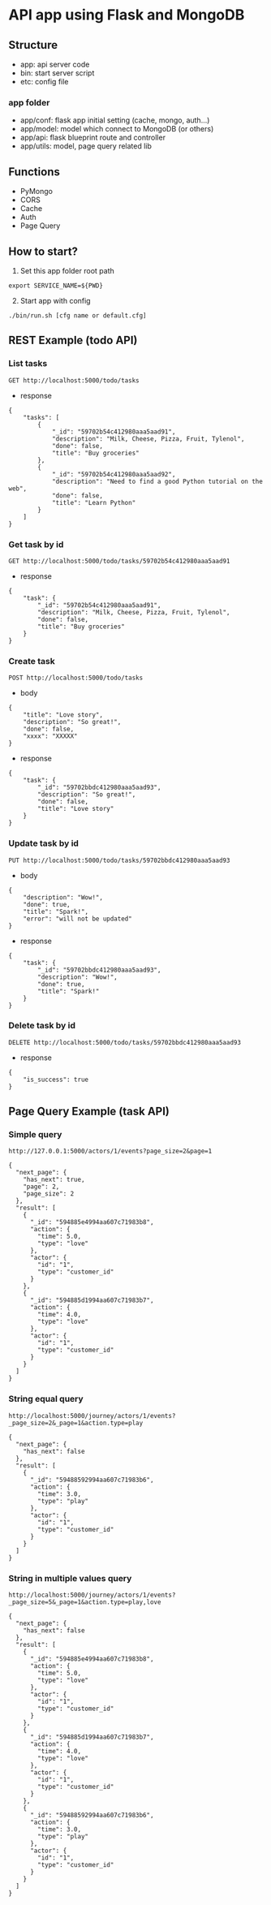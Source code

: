 # API app using Flask and MongoDB
## Structure
* app: api server code
* bin: start server script
* etc: config file

### app folder
* app/conf: flask app initial setting (cache, mongo, auth...)
* app/model: model which connect to MongoDB (or others)
* app/api: flask blueprint route and controller
* app/utils: model, page query related lib

## Functions
* PyMongo
* CORS
* Cache
* Auth
* Page Query

## How to start?

1. Set this app folder root path
```
export SERVICE_NAME=${PWD}
```

2. Start app with config
```
./bin/run.sh [cfg name or default.cfg]
```

## REST Example (todo API)

### List tasks
```
GET http://localhost:5000/todo/tasks
```
* response
```
{
    "tasks": [
        {
            "_id": "59702b54c412980aaa5aad91",
            "description": "Milk, Cheese, Pizza, Fruit, Tylenol",
            "done": false,
            "title": "Buy groceries"
        },
        {
            "_id": "59702b54c412980aaa5aad92",
            "description": "Need to find a good Python tutorial on the web",
            "done": false,
            "title": "Learn Python"
        }
    ]
}
```

### Get task by id
```
GET http://localhost:5000/todo/tasks/59702b54c412980aaa5aad91
```
* response
```
{
    "task": {
        "_id": "59702b54c412980aaa5aad91",
        "description": "Milk, Cheese, Pizza, Fruit, Tylenol",
        "done": false,
        "title": "Buy groceries"
    }
}
```

### Create task
```
POST http://localhost:5000/todo/tasks
```
* body
```
{
    "title": "Love story",
    "description": "So great!",
    "done": false,
    "xxxx": "XXXXX"
}
```
* response
```
{
    "task": {
        "_id": "59702bbdc412980aaa5aad93",
        "description": "So great!",
        "done": false,
        "title": "Love story"
    }
}
```

### Update task by id
```
PUT http://localhost:5000/todo/tasks/59702bbdc412980aaa5aad93
```
* body
```
{
    "description": "Wow!",
    "done": true,
    "title": "Spark!",
    "error": "will not be updated"
}
```
* response
```
{
    "task": {
        "_id": "59702bbdc412980aaa5aad93",
        "description": "Wow!",
        "done": true,
        "title": "Spark!"
    }
}
```

### Delete task by id
```
DELETE http://localhost:5000/todo/tasks/59702bbdc412980aaa5aad93
```
* response
```
{
    "is_success": true
}
```

## Page Query Example (task API)

### Simple query
```
http://127.0.0.1:5000/actors/1/events?page_size=2&page=1
```

```
{
  "next_page": {
    "has_next": true,
    "page": 2,
    "page_size": 2
  },
  "result": [
    {
      "_id": "594885e4994aa607c71983b8",
      "action": {
        "time": 5.0,
        "type": "love"
      },
      "actor": {
        "id": "1",
        "type": "customer_id"
      }
    },
    {
      "_id": "594885d1994aa607c71983b7",
      "action": {
        "time": 4.0,
        "type": "love"
      },
      "actor": {
        "id": "1",
        "type": "customer_id"
      }
    }
  ]
}
```

### String equal query
```
http://localhost:5000/journey/actors/1/events?_page_size=2&_page=1&action.type=play
```

```
{
  "next_page": {
    "has_next": false
  },
  "result": [
    {
      "_id": "59488592994aa607c71983b6",
      "action": {
        "time": 3.0,
        "type": "play"
      },
      "actor": {
        "id": "1",
        "type": "customer_id"
      }
    }
  ]
}
```

### String in multiple values query
```
http://localhost:5000/journey/actors/1/events?_page_size=5&_page=1&action.type=play,love
```

```
{
  "next_page": {
    "has_next": false
  },
  "result": [
    {
      "_id": "594885e4994aa607c71983b8",
      "action": {
        "time": 5.0,
        "type": "love"
      },
      "actor": {
        "id": "1",
        "type": "customer_id"
      }
    },
    {
      "_id": "594885d1994aa607c71983b7",
      "action": {
        "time": 4.0,
        "type": "love"
      },
      "actor": {
        "id": "1",
        "type": "customer_id"
      }
    },
    {
      "_id": "59488592994aa607c71983b6",
      "action": {
        "time": 3.0,
        "type": "play"
      },
      "actor": {
        "id": "1",
        "type": "customer_id"
      }
    }
  ]
}
```
